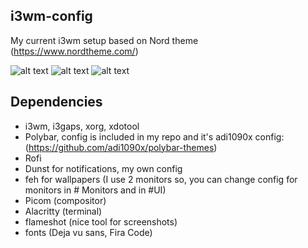 ## i3wm-config
My current i3wm setup based on Nord theme (https://www.nordtheme.com/)  

![alt text](https://github.com/StodolkaLukasz/i3config/blob/main/Photos/1.png?raw=true)
![alt text](https://github.com/StodolkaLukasz/i3config/blob/main/Photos/2.png?raw=true)
![alt text](https://github.com/StodolkaLukasz/i3config/blob/main/Photos/3.png?raw=true)

## Dependencies 
 - i3wm, i3gaps, xorg, xdotool
 - Polybar, config is included in my repo and it's adi1090x config: (https://github.com/adi1090x/polybar-themes) 
 - Rofi
 - Dunst for notifications, my own config
 - feh for wallpapers (I use 2 monitors so, you can change config for monitors in # Monitors and in #UI)
 - Picom (compositor)
 - Alacritty (terminal)
 - flameshot (nice tool for screenshots)
 - fonts (Deja vu sans, Fira Code)


 

